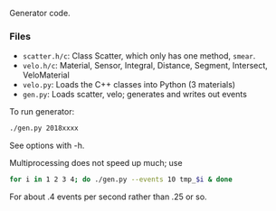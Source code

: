 Generator code.

### Files 
* `scatter.h/c`: Class Scatter, which only has one method, `smear`.
* `velo.h/c`: Material, Sensor, Integral, Distance, Segment, Intersect, VeloMaterial
* `velo.py`: Loads the C++ classes into Python (3 materials)
* `gen.py`: Loads scatter, velo; generates and writes out events

To run generator:

```bash
./gen.py 2018xxxx
```

See options with -h.

Multiprocessing does not speed up much; use

```bash
for i in 1 2 3 4; do ./gen.py --events 10 tmp_$i & done
```

For about .4 events per second rather than .25 or so.
